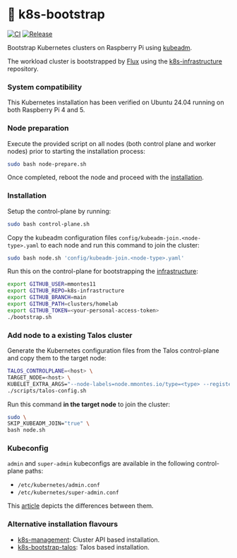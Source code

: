 # 🚀 k8s-bootstrap

[![CI](https://github.com/mmontes11/k8s-bootstrap/actions/workflows/ci.yml/badge.svg)](https://github.com/mmontes11/k8s-bootstrap/actions/workflows/ci.yml)
[![Release](https://github.com/mmontes11/k8s-bootstrap/actions/workflows/release.yml/badge.svg)](https://github.com/mmontes11/k8s-bootstrap/actions/workflows/release.yml)

Bootstrap Kubernetes clusters on Raspberry Pi using [kubeadm](https://kubernetes.io/docs/setup/production-environment/tools/kubeadm/create-cluster-kubeadm/).

The workload cluster is bootstrapped by [Flux](https://fluxcd.io/) using the [k8s-infrastructure](https://github.com/mmontes11/k8s-infrastructure) repository.

### System compatibility

This Kubernetes installation has been verified on Ubuntu 24.04 running on both Raspberry Pi 4 and 5.

### Node preparation

Execute the provided script on all nodes (both control plane and worker nodes) prior to starting the installation process:

```bash
sudo bash node-prepare.sh
```

Once completed, reboot the node and proceed with the [installation](#installation).

### Installation

Setup the control-plane by running:
```bash
sudo bash control-plane.sh
```

Copy the kubeadm configuration files `config/kubeadm-join.<node-type>.yaml` to each node and run this command to join the cluster:
```bash
sudo bash node.sh 'config/kubeadm-join.<node-type>.yaml' 
``` 

Run this on the control-plane for bootstrapping the [infrastructure](https://github.com/mmontes11/k8s-infrastructure):
```bash
export GITHUB_USER=mmontes11
export GITHUB_REPO=k8s-infrastructure 
export GITHUB_BRANCH=main
export GITHUB_PATH=clusters/homelab
export GITHUB_TOKEN=<your-personal-access-token>
./bootstrap.sh
```

### Add node to a existing Talos cluster

Generate the Kubernetes configuration files from the Talos control-plane and copy them to the target node:

```bash
TALOS_CONTROLPLANE=<host> \
TARGET_NODE=<host> \
KUBELET_EXTRA_ARGS="--node-labels=node.mmontes.io/type=<type> --register-with-taints=node.mmontes.io/type=<type>:NoSchedule" \
./scripts/talos-config.sh
```

Run this command __in the target node__ to join the cluster:

```bash
sudo \
SKIP_KUBEADM_JOIN="true" \
bash node.sh
``` 

### Kubeconfig

`admin` and `super-admin` kubeconfigs are available in the following control-plane paths:
- `/etc/kubernetes/admin.conf`
- `/etc/kubernetes/super-admin.conf`

This [article](https://raesene.github.io/blog/2024/01/06/when-is-admin-not-admin/) depicts the differences between them.

### Alternative installation flavours

- [k8s-management](https://github.com/mmontes11/k8s-management): Cluster API based installation.
- [k8s-bootstrap-talos](https://github.com/mmontes11/k8s-bootstrap-talos): Talos based installation.